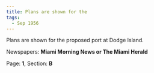 ```yaml
---  
title: Plans are shown for the  
tags:  
  - Sep 1956  
---  
```

  
Plans are shown for the proposed port at Dodge Island.  
  
Newspapers: **Miami Morning News or The Miami Herald**  
  
Page: **1**, Section: **B** 
